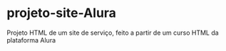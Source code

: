 # projeto-site-Alura
Projeto HTML de um site de serviço, feito a partir de um curso HTML da plataforma Alura
